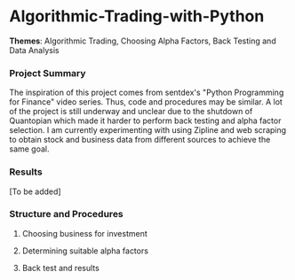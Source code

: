 # Algorithmic-Trading-with-Python

**Themes**: Algorithmic Trading, Choosing Alpha Factors, Back Testing and Data Analysis

### Project Summary

The inspiration of this project comes from sentdex's "Python Programming for Finance" video series. Thus, code and procedures may be similar.
A lot of the project is still underway and unclear due to the shutdown of Quantopian which made it harder to perform back testing and alpha factor selection. I am currently experimenting with using Zipline and web scraping to obtain stock and business data from different sources to achieve the same goal.    


### Results

[To be added]


### Structure and Procedures

 1. Choosing business for investment
 
 
    
 2. Determining suitable alpha factors
     
     
     
 3. Back test and results
